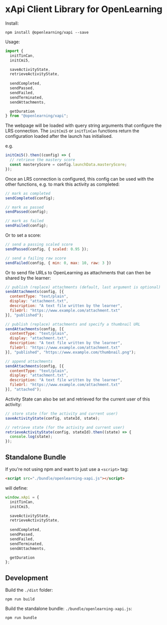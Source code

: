 # xApi Client Library for OpenLearning

Install:

```
npm install @openlearning/xapi --save 
```

Usage:

```javascript
import {
  initTinCan,
  initCmi5,

  saveActivityState,
  retrieveActivityState,
  
  sendCompleted,
  sendPassed,
  sendFailed,
  sendTerminated,
  sendAttachments,

  getDuration
} from "@openlearning/xapi";
```

The webpage will be loaded with query string arguments that configure the LRS connection.
The `initCmi5` or `initTinCan` functions return the configuration loaded after the launch has initialised.

e.g.

```javascript
initCmi5().then((config) => {
  // retrieve the mastery score
  const masteryScore = config.launchData.masteryScore;
});
```

Once an LRS connection is configured, this config can be used with the other functions,
e.g. to mark this activity as completed:
```javascript
// mark as completed
sendCompleted(config);

// mark as passed
sendPassed(config);

// mark as failed
sendFailed(config);
```

Or to set a score:

```javascript
// send a passing scaled score
sendPassed(config, { scaled: 0.95 });

// send a failing raw score
sendFailed(config, { min: 0, max: 10, raw: 3 })

```
Or to send file URLs to OpenLearning as attachments that can then be shared by the learner:
```javascript
// publish (replace) attachments (default, last argument is optional)
sendAttachments(config, [{
  contentType: "text/plain",
  display: "attachment.txt",
  description: "A text file written by the learner",
  fileUrl: "https://www.example.com/attachment.txt"
}], "published");

// publish (replace) attachments and specify a thumbnail URL
sendAttachments(config, [{
  contentType: "text/plain",
  display: "attachment.txt",
  description: "A text file written by the learner",
  fileUrl: "https://www.example.com/attachment.txt"
}], "published", "https://www.example.com/thumbnail.png");

// append attachments
sendAttachments(config, [{
  contentType: "text/plain",
  display: "attachment.txt",
  description: "A text file written by the learner",
  fileUrl: "https://www.example.com/attachment.txt"
}], "attached");
```

Activity State can also be set and retrieved for the current user of this activity:

```javascript
// store state (for the activity and current user)
saveActivityState(config, stateId, state);

// retrieve state (for the activity and current user)
retrieveActivityState(config, stateId).then((state) => {
  console.log(state);
});

```

## Standalone Bundle

If you're not using npm and want to just use a `<script>` tag:

```html
<script src="./bundle/openlearning-xapi.js"></script>
```

will define:
```javascript
window.xApi = {
  initTinCan,
  initCmi5,

  saveActivityState,
  retrieveActivityState,
  
  sendCompleted,
  sendPassed,
  sendFailed,
  sendTerminated,
  sendAttachments,

  getDuration
};
```

## Development

Build the `./dist` folder:
```
npm run build
```

Build the standalone bundle: `./bundle/openlearning-xapi.js`:
```
npm run bundle
```
